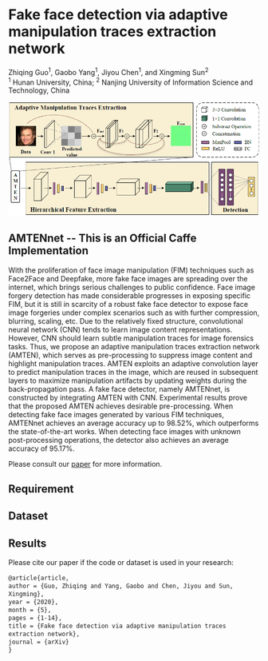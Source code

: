 # Fake face detection via adaptive manipulation traces extraction network

Zhiqing Guo<sup>1</sup>, 
Gaobo Yang<sup>1</sup>,
Jiyou Chen<sup>1</sup>,
and Xingming Sun<sup>2</sup></br>
<sup>1</sup> Hunan University, China; 
<sup>2</sup> Nanjing University of Information Science and Technology, China</br>

<img src="AMTENnet.png" alt="demo" width="600"/>


## AMTENnet -- This is an Official Caffe Implementation
With the proliferation of face image manipulation (FIM) techniques such as Face2Face and Deepfake, more fake face images are spreading over the internet, which brings serious challenges to public confidence. Face image forgery detection has made considerable progresses in exposing specific FIM, but it is still in scarcity of a robust fake face detector to expose face image forgeries under complex scenarios such as with further compression, blurring, scaling, etc. Due to the relatively fixed structure, convolutional neural network (CNN) tends to learn image content representations. However, CNN should learn subtle manipulation traces for image forensics tasks. Thus, we propose
an adaptive manipulation traces extraction network (AMTEN), which serves as pre-processing to suppress image content and highlight manipulation traces. AMTEN exploits an adaptive convolution layer to predict manipulation traces in the image, which are reused in subsequent layers to maximize manipulation artifacts by updating weights during the back-propagation pass. A fake face detector, namely AMTENnet, is constructed by integrating AMTEN with CNN. Experimental results prove that the proposed AMTEN achieves desirable pre-processing. When detecting fake face images generated by various FIM techniques, AMTENnet achieves an average accuracy up to 98.52%, which outperforms the state-of-the-art works. When detecting face images with unknown post-processing operations, the detector also achieves an average accuracy of 95.17%.

Please consult our [paper](https://arxiv.org/abs/2005.04945) for more information.

## Requirement


## Dataset


## Results




Please cite our paper if the code or dataset is used in your research:
```
@article{article,
author = {Guo, Zhiqing and Yang, Gaobo and Chen, Jiyou and Sun, Xingming},
year = {2020},
month = {5},
pages = {1-14},
title = {Fake face detection via adaptive manipulation traces extraction network},
journal = {arXiv}
}
```

